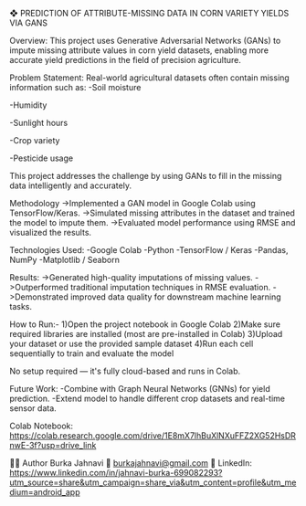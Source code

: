 ❖	PREDICTION OF ATTRIBUTE-MISSING DATA IN CORN VARIETY YIELDS VIA GANS	

Overview:
This project uses Generative Adversarial Networks (GANs) to impute missing attribute values in corn yield datasets, enabling more accurate yield predictions in the field of precision agriculture.

Problem Statement:
Real-world agricultural datasets often contain missing information such as:
-Soil moisture

-Humidity

-Sunlight hours

-Crop variety

-Pesticide usage

This project addresses the challenge by using GANs to fill in the missing data intelligently and accurately.

Methodology
->Implemented a GAN model in Google Colab using TensorFlow/Keras.
->Simulated missing attributes in the dataset and trained the model to impute them.
->Evaluated model performance using RMSE and visualized the results.

Technologies Used:
-Google Colab
-Python
-TensorFlow / Keras
-Pandas, NumPy
-Matplotlib / Seaborn

Results:
->Generated high-quality imputations of missing values.
->Outperformed traditional imputation techniques in RMSE evaluation.
->Demonstrated improved data quality for downstream machine learning tasks.

 How to Run:-
1)Open the project notebook in Google Colab
2)Make sure required libraries are installed (most are pre-installed in Colab)
3)Upload your dataset or use the provided sample dataset
4)Run each cell sequentially to train and evaluate the model

 No setup required — it's fully cloud-based and runs in Colab.

Future Work:
-Combine with Graph Neural Networks (GNNs) for yield prediction.
-Extend model to handle different crop datasets and real-time sensor data.

 Colab Notebook:
https://colab.research.google.com/drive/1E8mX7lhBuXlNXuFFZ2XG52HsDRnwE-3f?usp=drive_link

🧑‍💻 Author
Burka Jahnavi
📧 burkajahnavi@gmail.com
🔗 LinkedIn: https://www.linkedin.com/in/jahnavi-burka-699082293?utm_source=share&utm_campaign=share_via&utm_content=profile&utm_medium=android_app


